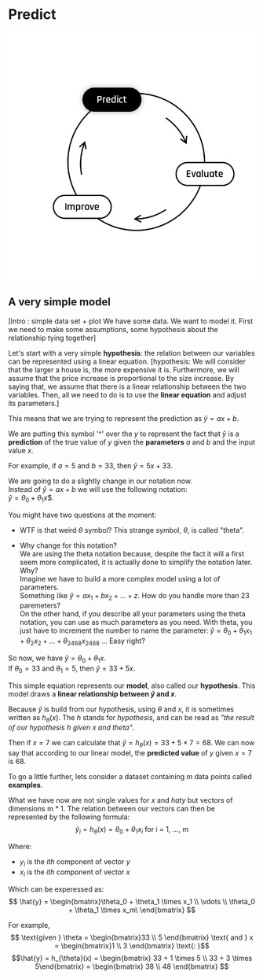 # Predict 

<img src="day00/assets/Predict.png" />

## A very simple model
[Intro : simple data set + plot
We have some data.   We want to model it. First we need to make some assumptions, some hypothesis about the relationship tying together]

Let's start with a very simple **hypothesis**: the relation between our variables can be represented using a linear equation. 
[hypothesis: We will consider that the larger a house is, the more expensive it is. Furthermore, we will assume that the price increase is proportional to the size increase. By saying that, we assume that there is a linear relationship between the two variables. Then, all we need to do is to use the **linear equation** and adjust its parameters.]

This means that we are trying to represent the prediction as $\hat{y} = ax + b$.  

We are putting this symbol '^' over the $y$ to represent the fact that $\hat{y}$ is a **prediction** of the true value of $y$ given the **parameters** $a$ and $b$ and the input value $x$.  

For example, if $a = 5$ and $b = 33$, then $\hat{y} = 5x + 33$.  

We are going to do a slightly change in our notation now.  
Instead of $\hat{y} = ax + b$ we will use the following notation:  
$\hat{y} = \theta_0 + \theta_1 x$$.  

You might have two questions at the moment:  
- WTF is that weird $\theta$ symbol?
This strange symbol, $\theta$, is called "theta".  

- Why change for this notation?  
We are using the theta notation because, despite the fact it will a first seem more complicated, it is actually done to simplify the notation later.  
Why?  
Imagine we have to build a more complex model using a lot of parameters.  
Something like $\hat{y} = ax_1 + bx_2 + ... + z$. How do you handle more than 23 paremeters?  
On the other hand, if you describe all your parameters using the theta notation, you can use as much parameters as you need. 
With theta, you just have to increment the number to name the parameter: $\hat{y} = \theta_0 + \theta_1 x_1 + \theta_2 x_2 + ... + \theta_2468 x_2468$ ... Easy right?
  

So now, we have $\hat{y} = \theta_0 + \theta_1 x$.  
If $\theta_0 = 33$ and $\theta_1 = 5$, then $\hat{y} = 33+ 5x$.    

This simple equation represents our **model**, also called our **hypothesis**. This model draws a **linear relationship between $\hat{y}$ and $x$**.  

Because $\hat{y}$ is build from our hypothesis, using $\theta$ and $x$, it is sometimes written as $h_{\theta}(x)$.
The $h$ stands for *hypothesis*, and can be read as *"the result of our hypothesis h given x and theta"*.  

Then if $x = 7$ we can calculate that $\hat{y} = h_{\theta}(x) = 33 + 5 \times 7 = 68$.
We can now say that according to our linear model, the **predicted value** of $y$ given $x  = 7$ is 68.     

To go a little further, lets consider a dataset containing $m$ data points called **examples**.  

What we have now are not single values for $x$ and $hat{y}$ but vectors of dimensions m * 1. The relation between our vectors can then be represented by the following formula:  
$$
\hat{y}_i = h_{\theta}(x) = \theta_0 + \theta_1 x_i \text{ for i = 1, ..., m}
$$  
  
Where:
- $y_i$ is the *ith* component of vector $y$
- $x_i$ is the *ith* component of vector $x$   

Which can be experessed as:  
$$
\hat{y} = \begin{bmatrix}\theta_0 + \theta_1 \times x_1 \\ \vdots \\  \theta_0 + \theta_1 \times x_m\ \end{bmatrix}
$$  

For example,
$$
\text{given } \theta = \begin{bmatrix}33 \\ 5 \end{bmatrix} \text{ and } x = \begin{bmatrix}1 \\ 3 \end{bmatrix} \text{: }$$
$$\hat{y} = h_{\theta}(x) = \begin{bmatrix} 33 +  1 \times 5 \\ 33 + 3 \times 5\end{bmatrix}  = \begin{bmatrix} 38 \\ 48 \end{bmatrix} 
$$    
